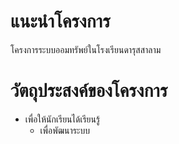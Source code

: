# แนะนำโครงการ #

โครงการระบบออมทรัพย์ในโรงเรียนดารุสสาลาม


# วัตถุประสงค์ของโครงการ #

  * เพื่อให้นักเรียนได้เรียนรู้
    * เพื่อพัฒนาระบบ